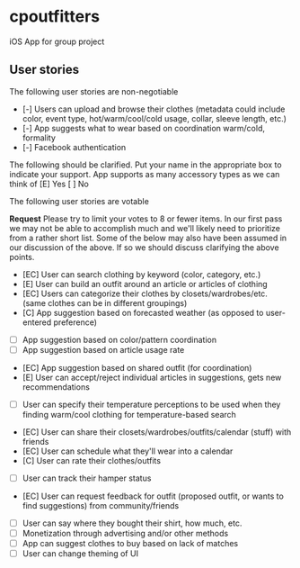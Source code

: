 # cpoutfitters

iOS App for group project


## User stories

The following user stories are non-negotiable
- [-] Users can upload and browse their clothes (metadata could include color, event type, hot/warm/cool/cold usage, collar, sleeve length, etc.)
- [-] App suggests what to wear based on coordination warm/cold, formality
- [-] Facebook authentication

The following should be clarified. Put your name in the appropriate box to indicate your support.
App supports as many accessory types as we can think of [E] Yes     [ ] No

The following user stories are votable

**Request**
Please try to limit your votes to 8 or fewer items. In our first pass we may not be able to accomplish much and we'll likely need to prioritize from a rather short list. Some of the below may also have been assumed in our discussion of the above. If so we should discuss clarifying the above points.

- [EC] User can search clothing by keyword (color, category, etc.)
- [E] User can build an outfit around an article or articles of clothing
- [EC] Users can categorize their clothes by closets/wardrobes/etc. (same clothes can be in different groupings)
- [C] App suggestion based on forecasted weather (as opposed to user-entered preference)
- [ ] App suggestion based on color/pattern coordination
- [ ] App suggestion based on article usage rate
- [EC] App suggestion based on shared outfit (for coordination)
- [E] User can accept/reject individual articles in suggestions, gets new recommendations
- [ ] User can specify their temperature perceptions to be used when they finding warm/cool clothing for temperature-based search
- [EC] User can share their closets/wardrobes/outfits/calendar (stuff) with friends
- [EC] User can schedule what they'll wear into a calendar
- [C] User can rate their clothes/outfits
- [ ] User can track their hamper status
- [EC] User can request feedback for outfit (proposed outfit, or wants to find suggestions) from community/friends
- [ ] User can say where they bought their shirt, how much, etc.
- [ ] Monetization through advertising and/or other methods
- [ ] App can suggest clothes to buy based on lack of matches
- [ ] User can change theming of UI
